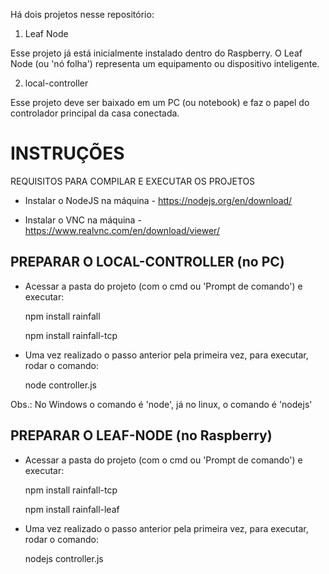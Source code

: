 Há dois projetos nesse repositório:

1) Leaf Node

  Esse projeto já está inicialmente instalado dentro do Raspberry.
  O Leaf Node (ou 'nó folha') representa um equipamento ou dispositivo inteligente.

2) local-controller

  Esse projeto deve ser baixado em um PC (ou notebook) e faz o papel do controlador principal da casa conectada.


INSTRUÇÕES
=================================================================

REQUISITOS PARA COMPILAR E EXECUTAR OS PROJETOS

- Instalar o NodeJS na máquina - https://nodejs.org/en/download/

- Instalar o VNC na máquina - https://www.realvnc.com/en/download/viewer/


PREPARAR O LOCAL-CONTROLLER (no PC)
-----------------------------------
- Acessar a pasta do projeto (com o cmd ou 'Prompt de comando') e executar:

  npm install rainfall

  npm install rainfall-tcp

- Uma vez realizado o passo anterior pela primeira vez, para executar, rodar o comando:

  node controller.js
 
Obs.: No Windows o comando é 'node', já no linux, o comando é 'nodejs'


PREPARAR O LEAF-NODE (no Raspberry)
------------------------------------
- Acessar a pasta do projeto (com o cmd ou 'Prompt de comando') e executar:

  npm install rainfall-tcp

  npm install rainfall-leaf

- Uma vez realizado o passo anterior pela primeira vez, para executar, rodar o comando:

  nodejs controller.js

